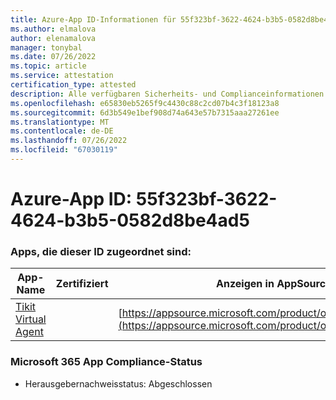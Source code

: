 ```yaml
---
title: Azure-App ID-Informationen für 55f323bf-3622-4624-b3b5-0582d8be4ad5
ms.author: elmalova
author: elenamalova
manager: tonybal
ms.date: 07/26/2022
ms.topic: article
ms.service: attestation
certification_type: attested
description: Alle verfügbaren Sicherheits- und Complianceinformationen für 55f323bf-3622-4624-b3b5-0582d8be4ad5.
ms.openlocfilehash: e65830eb5265f9c4430c88c2cd07b4c3f18123a8
ms.sourcegitcommit: 6d3b549e1bef908d74a643e57b7315aaa27261ee
ms.translationtype: MT
ms.contentlocale: de-DE
ms.lasthandoff: 07/26/2022
ms.locfileid: "67030119"
---
```

# <a name="azure-app-id-55f323bf-3622-4624-b3b5-0582d8be4ad5"></a>Azure-App ID: 55f323bf-3622-4624-b3b5-0582d8be4ad5


### <a name="apps-associated-with-this-id"></a>Apps, die dieser ID zugeordnet sind:
| **App-Name** | **Zertifiziert** | **Anzeigen in AppSource** |
|--------------|---------------|-----------------------|
| [Tikit Virtual Agent](../forward/WA200004288.md) |  | [https://appsource.microsoft.com/product/office/WA200004288](https://appsource.microsoft.com/product/office/WA200004288) |

### <a name="microsoft-365-app-compliance-status"></a>Microsoft 365 App Compliance-Status
- Herausgebernachweisstatus: Abgeschlossen
